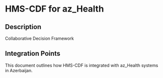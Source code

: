 # HMS-CDF for az_Health

## Description

Collaborative Decision Framework

## Integration Points

This document outlines how HMS-CDF is integrated with az_Health systems in Azerbaijan.
